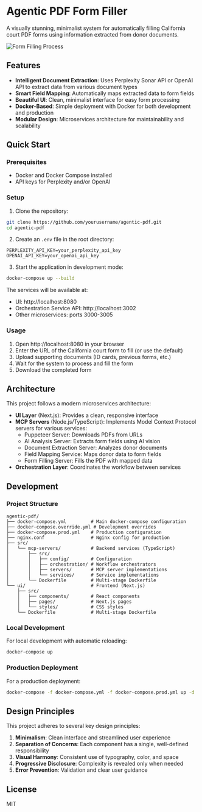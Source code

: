 # Agentic PDF Form Filler

A visually stunning, minimalist system for automatically filling California court PDF forms using information extracted from donor documents.

![Form Filling Process](https://mermaid.ink/img/pako:eNqtlMFO4zAQhl_F8rmVnMY-oC8A2nKACBBcuFRO4hFWc9ysYwtWqO_Ouly2Igu7XKLYmvnnn8-eiX3o2J7s1V0N4BuEe7DdnuxQKV-5mK-9cY2N0GGFyZVvQQsdrHRYIriP5F7rYzpH0XtdWUJk2wDnYGsNj7CmK6KzDhv2ELpBkDk1ELSxIURg-4YYexvNw5x8oO-4zy32hfUlX5cA2jYWIe5hXb40XPbkgFWu3fE7Hm0bSKj2rHJrPO8u3yEj-XLsMXxMBzJq_tPOH03-Ug7jzfH4qcef7qGLnYscZYezE96yK7VLPQW9UNlUJCBUB46gEkVBOEkpT3NaFIrndVmQvPg0aw_dNk1QLssTxT5FSk3JnZQiz1mqxKzKZZnTLFF5qkaVJ7OVDiPAIIx-MwNbnN6OsZGJj_jBuqiHxN4b-YcZHGJDr1t6XxvQp-dvTNZj7_DaIvjXBpuU-IXCWRN3FrwwdYWFc25pJKFsqU3_IOTC4YuIbYeXcTxJVt8wzlPGZSlTIUZMkpxTpZSk-UxykSsy40wzmRUinaU0S_MaTD9-hO25DPr0aBKGDHxpzCQUkLHoR_5mEo5CaPfvjdDnhA3Qv4h5sQ0gxFhM9h8ufVSJ?type=png)

## Features

- **Intelligent Document Extraction**: Uses Perplexity Sonar API or OpenAI API to extract data from various document types
- **Smart Field Mapping**: Automatically maps extracted data to form fields
- **Beautiful UI**: Clean, minimalist interface for easy form processing
- **Docker-Based**: Simple deployment with Docker for both development and production
- **Modular Design**: Microservices architecture for maintainability and scalability

## Quick Start

### Prerequisites

- Docker and Docker Compose installed
- API keys for Perplexity and/or OpenAI

### Setup

1. Clone the repository:
```bash
git clone https://github.com/yourusername/agentic-pdf.git
cd agentic-pdf
```

2. Create an `.env` file in the root directory:
```
PERPLEXITY_API_KEY=your_perplexity_api_key
OPENAI_API_KEY=your_openai_api_key
```

3. Start the application in development mode:
```bash
docker-compose up --build
```

The services will be available at:
- UI: http://localhost:8080
- Orchestration Service API: http://localhost:3002
- Other microservices: ports 3000-3005

### Usage

1. Open http://localhost:8080 in your browser
2. Enter the URL of the California court form to fill (or use the default)
3. Upload supporting documents (ID cards, previous forms, etc.)
4. Wait for the system to process and fill the form
5. Download the completed form

## Architecture

This project follows a modern microservices architecture:

- **UI Layer** (Next.js): Provides a clean, responsive interface
- **MCP Servers** (Node.js/TypeScript): Implements Model Context Protocol servers for various services:
  - Puppeteer Server: Downloads PDFs from URLs
  - AI Analysis Server: Extracts form fields using AI vision
  - Document Extraction Server: Analyzes donor documents
  - Field Mapping Service: Maps donor data to form fields
  - Form Filling Server: Fills the PDF with mapped data
- **Orchestration Layer**: Coordinates the workflow between services

## Development

### Project Structure

```
agentic-pdf/
├── docker-compose.yml         # Main docker-compose configuration
├── docker-compose.override.yml # Development overrides
├── docker-compose.prod.yml    # Production configuration
├── nginx.conf                 # Nginx config for production
├── src/
│   └── mcp-servers/           # Backend services (TypeScript)
│       ├── src/
│       │   ├── config/        # Configuration
│       │   ├── orchestration/ # Workflow orchestrators
│       │   ├── servers/       # MCP server implementations
│       │   └── services/      # Service implementations
│       └── Dockerfile         # Multi-stage Dockerfile
└── ui/                        # Frontend (Next.js)
    ├── src/
    │   ├── components/        # React components
    │   ├── pages/             # Next.js pages
    │   └── styles/            # CSS styles
    └── Dockerfile             # Multi-stage Dockerfile
```

### Local Development

For local development with automatic reloading:

```bash
docker-compose up
```

### Production Deployment

For a production deployment:

```bash
docker-compose -f docker-compose.yml -f docker-compose.prod.yml up -d
```

## Design Principles

This project adheres to several key design principles:

1. **Minimalism**: Clean interface and streamlined user experience
2. **Separation of Concerns**: Each component has a single, well-defined responsibility
3. **Visual Harmony**: Consistent use of typography, color, and space
4. **Progressive Disclosure**: Complexity is revealed only when needed
5. **Error Prevention**: Validation and clear user guidance

## License

MIT